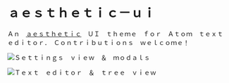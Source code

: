 # ａｅｓｔｈｅｔｉｃ－ｕｉ

Ａｎ　[ａｅｓｔｈｅｔｉｃ](http://knowyourmeme.com/memes/aesthetic)　ＵＩ　ｔｈｅｍｅ　ｆｏｒ　Ａｔｏｍ　ｔｅｘｔ　ｅｄｉｔｏｒ．　Ｃｏｎｔｒｉｂｕｔｉｏｎｓ　ｗｅｌｃｏｍｅ！

![Ｓｅｔｔｉｎｇｓ　ｖｉｅｗ　＆　ｍｏｄａｌｓ](http://i.imgur.com/MjX2xqw.png)

![Ｔｅｘｔ　ｅｄｉｔｏｒ　＆　ｔｒｅｅ　ｖｉｅｗ](http://i.imgur.com/zHObmye.png "Ｎｏｔｅ：　Ｕｓｉｎｇ　Ｒｅｄｍｏｎｄ　ｓｙｎｔａｘ　ｔｈｅｍｅ．")

